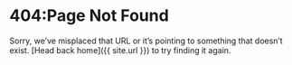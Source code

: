# 404:Page Not Found
Sorry, we’ve misplaced that URL or it’s pointing to something that doesn’t exist. [Head back home]({{ site.url }}) to try finding it again.

